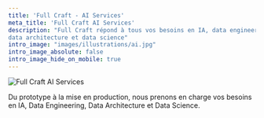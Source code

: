 ```yaml
---
title: 'Full Craft - AI Services'
meta_title: 'Full Craft AI Services'
description: "Full Craft répond à tous vos besoins en IA, data engineering, 
data architecture et data science"
intro_image: "images/illustrations/ai.jpg"
intro_image_absolute: false
intro_image_hide_on_mobile: true
---
```


![Full Craft AI Services](/images/logo/logo.png)

Du prototype à la mise en production, nous prenons en 
charge vos besoins en IA, Data Engineering, Data 
Architecture et Data Science.
